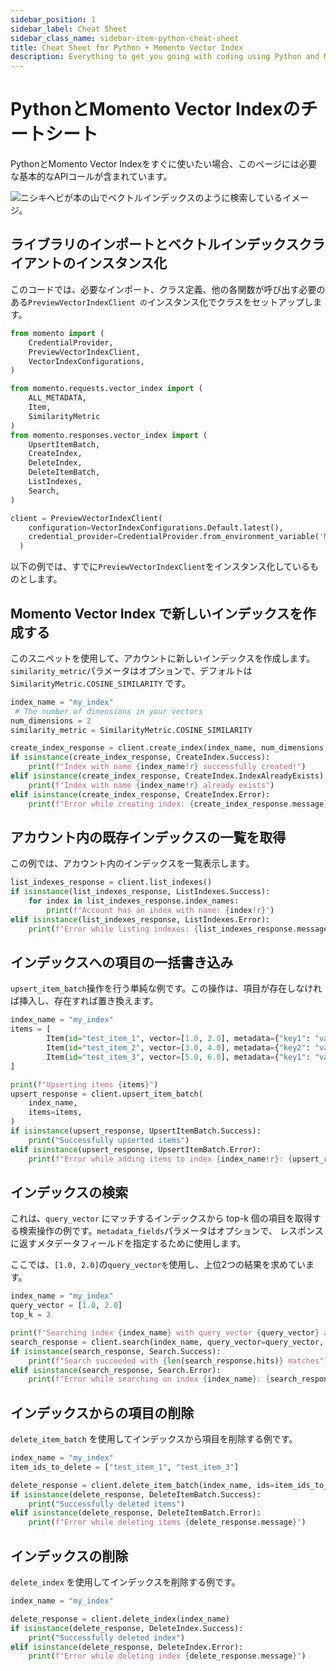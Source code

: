 ```yaml
---
sidebar_position: 1
sidebar_label: Cheat Sheet
sidebar_class_name: sidebar-item-python-cheat-sheet
title: Cheat Sheet for Python + Momento Vector Index
description: Everything to get you going with coding using Python and Momento Vector Index
---
```


# PythonとMomento Vector Indexのチートシート

PythonとMomento Vector Indexをすぐに使いたい場合、このページには必要な基本的なAPIコールが含まれています。

![ニシキヘビが本の山でベクトルインデックスのように検索しているイメージ。](@site/static/img/vector-index/python-mvi-cheat-sheet.jpg)

## ライブラリのインポートとベクトルインデックスクライアントのインスタンス化

このコードでは、必要なインポート、クラス定義、他の各関数が呼び出す必要のある`PreviewVectorIndexClient の`インスタンス化でクラスをセットアップします。

```python
from momento import (
    CredentialProvider,
    PreviewVectorIndexClient,
    VectorIndexConfigurations,
)

from momento.requests.vector_index import (
    ALL_METADATA,
    Item,
    SimilarityMetric
)
from momento.responses.vector_index import (
    UpsertItemBatch,
    CreateIndex,
    DeleteIndex,
    DeleteItemBatch,
    ListIndexes,
    Search,
)

client = PreviewVectorIndexClient(
    configuration=VectorIndexConfigurations.Default.latest(),
    credential_provider=CredentialProvider.from_environment_variable('MOMENTO_API_KEY')
  )
```

以下の例では、すでに`PreviewVectorIndexClient`をインスタンス化しているものとします。

## Momento Vector Index で新しいインデックスを作成する

このスニペットを使用して、アカウントに新しいインデックスを作成します。`similarity_metric`パラメータはオプションで、デフォルトは`SimilarityMetric.COSINE_SIMILARITY` です。

```python
index_name = "my_index"
 # The number of dimensions in your vectors
num_dimensions = 2
similarity_metric = SimilarityMetric.COSINE_SIMILARITY

create_index_response = client.create_index(index_name, num_dimensions, similarity_metric)
if isinstance(create_index_response, CreateIndex.Success):
    print(f"Index with name {index_name!r} successfully created!")
elif isinstance(create_index_response, CreateIndex.IndexAlreadyExists):
    print(f"Index with name {index_name!r} already exists")
elif isinstance(create_index_response, CreateIndex.Error):
    print(f"Error while creating index: {create_index_response.message}")
```

## アカウント内の既存インデックスの一覧を取得

この例では、アカウント内のインデックスを一覧表示します。

```python
list_indexes_response = client.list_indexes()
if isinstance(list_indexes_response, ListIndexes.Success):
    for index in list_indexes_response.index_names:
        print(f"Account has an index with name: {index!r}")
elif isinstance(list_indexes_response, ListIndexes.Error):
    print(f"Error while listing indexes: {list_indexes_response.message}")
```

## インデックスへの項目の一括書き込み

`upsert_item_batch`操作を行う単純な例です。この操作は、項目が存在しなければ挿入し、存在すれば置き換えます。

```python
index_name = "my_index"
items = [
        Item(id="test_item_1", vector=[1.0, 2.0], metadata={"key1": "value1"}),
        Item(id="test_item_2", vector=[3.0, 4.0], metadata={"key2": "value2"}),
        Item(id="test_item_3", vector=[5.0, 6.0], metadata={"key1": "value3", "key3": "value3"}),
]

print(f"Upserting items {items}")
upsert_response = client.upsert_item_batch(
    index_name,
    items=items,
)
if isinstance(upsert_response, UpsertItemBatch.Success):
    print("Successfully upserted items")
elif isinstance(upsert_response, UpsertItemBatch.Error):
    print(f"Error while adding items to index {index_name!r}: {upsert_response.message}")
```

## インデックスの検索

これは、`query_vector` にマッチするインデックスから top-k 個の項目を取得する検索操作の例です。`metadata_fields`パラメータはオプションで、 レスポンスに返すメタデータフィールドを指定するために使用します。

ここでは、`[1.0, 2.0]`の`query_vectorを`使用し、上位2つの結果を求めています。

```python
index_name = "my_index"
query_vector = [1.0, 2.0]
top_k = 2

print(f"Searching index {index_name} with query_vector {query_vector} and top {top_k} elements")
search_response = client.search(index_name, query_vector=query_vector, top_k=top_k, metadata_fields=ALL_METADATA)
if isinstance(search_response, Search.Success):
    print(f"Search succeeded with {len(search_response.hits)} matches")
elif isinstance(search_response, Search.Error):
    print(f"Error while searching on index {index_name}: {search_response.message}")
```

## インデックスからの項目の削除

`delete_item_batch` を使用してインデックスから項目を削除する例です。

```python
index_name = "my_index"
item_ids_to_delete = ["test_item_1", "test_item_3"]

delete_response = client.delete_item_batch(index_name, ids=item_ids_to_delete)
if isinstance(delete_response, DeleteItemBatch.Success):
    print("Successfully deleted items")
elif isinstance(delete_response, DeleteItemBatch.Error):
    print(f"Error while deleting items {delete_response.message}")
```

## インデックスの削除

`delete_index` を使用してインデックスを削除する例です。

```python
index_name = "my_index"

delete_response = client.delete_index(index_name)
if isinstance(delete_response, DeleteIndex.Success):
    print("Successfully deleted index")
elif isinstance(delete_response, DeleteIndex.Error):
    print(f"Error while deleting index {delete_response.message}")
```
